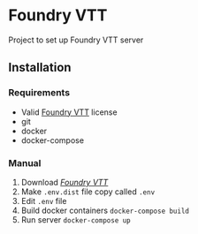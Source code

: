 # Foundry VTT
Project to set up Foundry VTT server 

## Installation 
### Requirements
* Valid [Foundry VTT](https://foundryvtt.com/) license 
* git
* docker
* docker-compose
### Manual
1. Download _[Foundry VTT](https://foundryvtt.com/)_
2. Make `.env.dist` file copy called `.env`
3. Edit `.env` file
4. Build docker containers `docker-compose build`
5. Run server `docker-compose up` 
